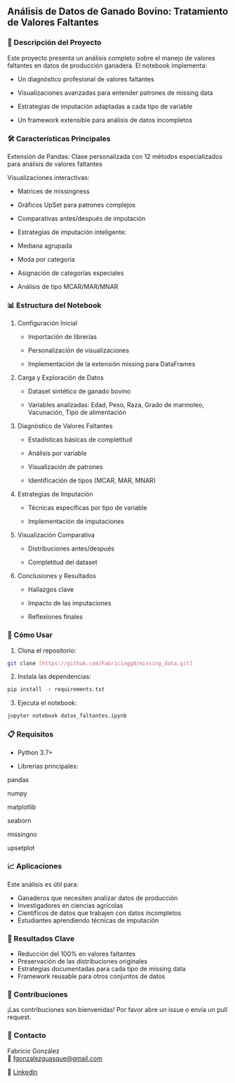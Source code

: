 ## Análisis de Datos de Ganado Bovino: Tratamiento de Valores Faltantes
### 📌 Descripción del Proyecto
Este proyecto presenta un análisis completo sobre el manejo de valores faltantes en datos de producción ganadera. El notebook implementa:

* Un diagnóstico profesional de valores faltantes

* Visualizaciones avanzadas para entender patrones de missing data

* Estrategias de imputación adaptadas a cada tipo de variable

* Un framework extensible para análisis de datos incompletos

### 🛠️ Características Principales
Extensión de Pandas: Clase personalizada con 12 métodos especializados para análisis de valores faltantes

Visualizaciones interactivas:

* Matrices de missingness

* Gráficos UpSet para patrones complejos

* Comparativas antes/después de imputación

* Estrategias de imputación inteligente:

* Mediana agrupada

* Moda por categoría

* Asignación de categorías especiales

* Análisis de tipo MCAR/MAR/MNAR

### 📊 Estructura del Notebook
1. Configuración Inicial

    * Importación de librerías

    * Personalización de visualizaciones

    * Implementación de la extensión missing para DataFrames

2. Carga y Exploración de Datos

    * Dataset sintético de ganado bovino

    * Variables analizadas: Edad, Peso, Raza, Grado de marmoleo, Vacunación, Tipo de alimentación

3. Diagnóstico de Valores Faltantes

    * Estadísticas básicas de completitud

    * Análisis por variable

    * Visualización de patrones

    * Identificación de tipos (MCAR, MAR, MNAR)

4. Estrategias de Imputación

    * Técnicas específicas por tipo de variable

    * Implementación de imputaciones

5. Visualización Comparativa

    * Distribuciones antes/después

    * Completitud del dataset

6. Conclusiones y Resultados

    * Hallazgos clave

    * Impacto de las imputaciones

    * Reflexiones finales

### 🚀 Cómo Usar

1. Clona el repositorio:
```bash
git clone [https://github.com/Fabriciogg8/missing_data.git]
```

2. Instala las dependencias:
```bash
pip install -r requirements.txt
```
3. Ejecuta el notebook:
```bash
jupyter notebook datos_faltantes.ipynb
```
### 📋 Requisitos
* Python 3.7+

* Librerías principales:

pandas

numpy

matplotlib

seaborn

missingno

upsetplot

### 📈 Aplicaciones
Este análisis es útil para:

* Ganaderos que necesiten analizar datos de producción
* Investigadores en ciencias agrícolas
* Científicos de datos que trabajen con datos incompletos
* Estudiantes aprendiendo técnicas de imputación

### 🎯 Resultados Clave
* Reducción del 100% en valores faltantes
* Preservación de las distribuciones originales
* Estrategias documentadas para cada tipo de missing data
* Framework reusable para otros conjuntos de datos


### 🤝 Contribuciones
¡Las contribuciones son bienvenidas! Por favor abre un issue o envía un pull request.

### 📧 Contacto
Fabricio González  
📧 fgonzalezguasque@gmail.com  

🔗 [LinkedIn](https://www.linkedin.com/in/fabriciogonzalezguasque/)
